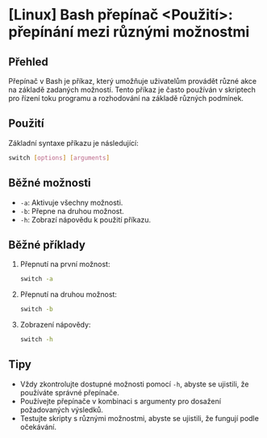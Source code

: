 # [Linux] Bash přepínač <Použití>: přepínání mezi různými možnostmi

## Přehled
Přepínač v Bash je příkaz, který umožňuje uživatelům provádět různé akce na základě zadaných možností. Tento příkaz je často používán v skriptech pro řízení toku programu a rozhodování na základě různých podmínek.

## Použití
Základní syntaxe příkazu je následující:

```bash
switch [options] [arguments]
```

## Běžné možnosti
- `-a`: Aktivuje všechny možnosti.
- `-b`: Přepne na druhou možnost.
- `-h`: Zobrazí nápovědu k použití příkazu.

## Běžné příklady
1. Přepnutí na první možnost:
   ```bash
   switch -a
   ```

2. Přepnutí na druhou možnost:
   ```bash
   switch -b
   ```

3. Zobrazení nápovědy:
   ```bash
   switch -h
   ```

## Tipy
- Vždy zkontrolujte dostupné možnosti pomocí `-h`, abyste se ujistili, že používáte správné přepínače.
- Používejte přepínače v kombinaci s argumenty pro dosažení požadovaných výsledků.
- Testujte skripty s různými možnostmi, abyste se ujistili, že fungují podle očekávání.